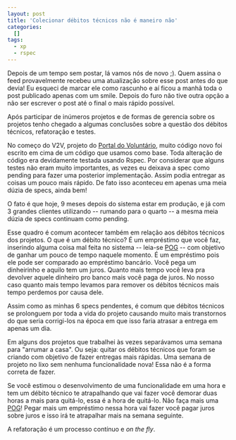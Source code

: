 ```yaml
--- 
layout: post
title: 'Colecionar débitos técnicos não é maneiro não'
categories: 
  []
tags:
  - xp
  - rspec
---
```



Depois de um tempo sem postar, lá vamos nós de novo ;). Quem assina o feed provavelmente recebeu uma atualização sobre esse post antes do que devia! Eu esqueci de marcar ele como rascunho e aí ficou a manhã toda o post publicado apenas com um smile. Depois do furo não tive outra opção a não ser escrever o post até o final o mais rápido possível.

Após participar de inúmeros projetos e de formas de gerencia sobre os projetos tenho chegado a algumas conclusões sobre a questão dos débitos técnicos, refatoração e testes.

No começo do V2V, projeto do [Portal do Voluntário][pv], muito código novo foi escrito em cima de um código que usamos como base. Toda alteração de código era devidamente testada usando Rspec. Por considerar que alguns testes não eram muito importantes, as vezes eu deixava a spec como pending para fazer uma posterior implementação. Assim podia entregar as coisas um pouco mais rápido. De fato isso aconteceu em apenas uma meia dúzia de specs, ainda bem!

O fato é que hoje, 9 meses depois do sistema estar em produção, e já com 3 grandes clientes utilizando -- rumando para o quarto -- a mesma meia dúzia de specs continuam como pending.

Esse quadro é comum acontecer também em relação aos débitos técnicos dos projetos. O que é um débito técnico? É um empréstimo que você faz, inserindo alguma coisa mal feita no sistema -- leia-se [POG][] -- com objetivo de ganhar um pouco de tempo naquele momento. É um empréstimo pois ele pode ser comparado ao empréstimo bancário. Você pega um dinheirinho e aquilo tem um juros. Quanto mais tempo você leva pra devolver aquele dinheiro pro banco mais você paga de juros. No nosso caso quanto mais tempo levamos para remover os débitos técnicos mais tempo perdemos por causa dele.

Assim como as minhas 6 specs pendentes, é comum que débitos técnicos se prolonguem por toda a vida do projeto causando muito mais transtornos do que seria corrigi-los na época em que isso faria atrasar a entrega em apenas um dia.

Em alguns dos projetos que trabalhei às vezes separávamos uma semana para "arrumar a casa". Ou seja: quitar os débitos técnicos que foram se criando com objetivo de fazer entregas mais rápidas. Uma semana de projeto no lixo sem nenhuma funcionalidade nova! Essa não é a forma correta de fazer.

Se você estimou o desenvolvimento de uma funcionalidade em uma hora e tem um débito técnico te atrapalhando que vai fazer você demorar duas horas a mais para quitá-lo, essa é a hora de quitá-lo. Não faça mais uma [POG][]! Pegar mais um empréstimo nessa hora vai fazer você pagar juros sobre juros e isso irá te atrapalhar mais na semana seguinte.

A refatoração é um processo contínuo e _on the fly_.

[V2V]: http://v2v.org.br
[pv]: http://portaldovoluntario.org.br
[POG]: http://desciclo.pedia.ws/wiki/POG


